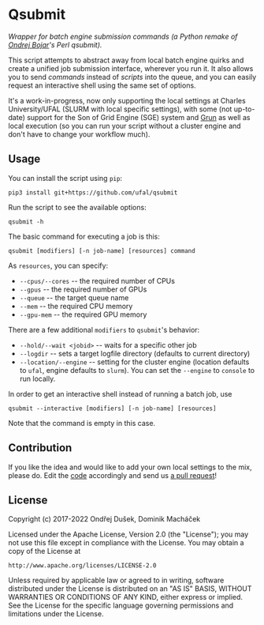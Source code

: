 Qsubmit
=======

_Wrapper for batch engine submission commands (a Python remake of 
[Ondrej Bojar](https://ufal.mff.cuni.cz/ondrej-bojar)'s Perl qsubmit)._

This script attempts to abstract away from local batch engine quirks 
and create a unified job submission interface, wherever you run it.
It also allows you to send _commands_ instead of _scripts_ into the 
queue, and you can easily request an interactive shell using the same
set of options. 

It's a work-in-progress, now only supporting the local settings at
Charles University/UFAL (SLURM with local specific settings), with
some (not up-to-date) support for the Son of Grid Engine (SGE) system 
and [Grun](https://github.com/earonesty/grun) as well as local execution
(so you can run your script without a cluster engine and don't
have to change your workflow much).

Usage
-----

You can install the script using `pip`:
```
pip3 install git+https://github.com/ufal/qsubmit
```

Run the script to see the available options:
```
qsubmit -h
```

The basic command for executing a job is this:
```
qsubmit [modifiers] [-n job-name] [resources] command
```

As `resources`, you can specify:
* `--cpus/--cores` -- the required number of CPUs
* `--gpus` -- the required number of GPUs
* `--queue` -- the target queue name
* `--mem` -- the required CPU memory
* `--gpu-mem` -- the required GPU memory 

There are a few additional `modifiers` to `qsubmit`'s behavior:
* `--hold/--wait <jobid>` -- waits for a specific other job
* `--logdir` -- sets a target logfile directory (defaults to current directory)
* `--location/--engine` -- setting for the cluster engine (location defaults to `ufal`, 
    engine defaults to `slurm`). You can set the `--engine` to `console` to run locally.

In order to get an interactive shell instead of running a batch job, use
```
qsubmit --interactive [modifiers] [-n job-name] [resources]
```
Note that the command is empty in this case.


Contribution
------------

If you like the idea and would like to add your own local settings to
the mix, please do. Edit the [code](qsubmit/__init__.py) accordingly
and send us [a pull request](https://github.com/ufal/qsubmit/pulls)!

License
-------

Copyright (c) 2017-2022 Ondřej Dušek, Dominik Macháček

Licensed under the Apache License, Version 2.0 (the "License");
you may not use this file except in compliance with the License.
You may obtain a copy of the License at

    http://www.apache.org/licenses/LICENSE-2.0

Unless required by applicable law or agreed to in writing, software
distributed under the License is distributed on an "AS IS" BASIS,
WITHOUT WARRANTIES OR CONDITIONS OF ANY KIND, either express or implied.
See the License for the specific language governing permissions and
limitations under the License.
